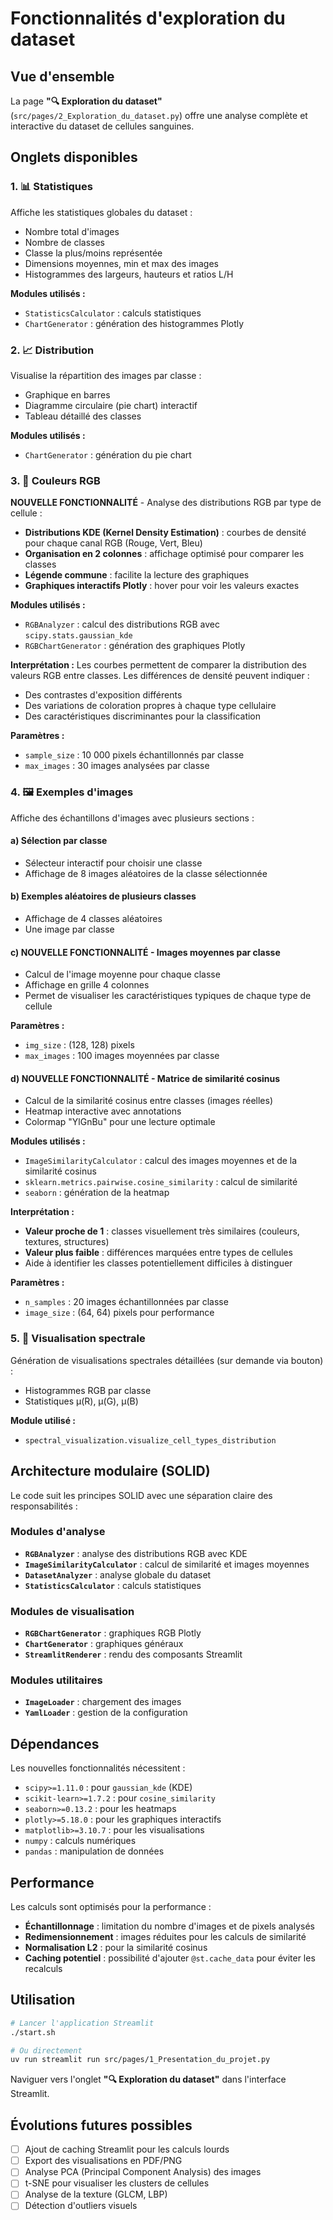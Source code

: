 # Fonctionnalités d'exploration du dataset

## Vue d'ensemble

La page **"🔍 Exploration du dataset"** (`src/pages/2_Exploration_du_dataset.py`) offre une analyse complète et interactive du dataset de cellules sanguines.

## Onglets disponibles

### 1. 📊 Statistiques

Affiche les statistiques globales du dataset :
- Nombre total d'images
- Nombre de classes
- Classe la plus/moins représentée
- Dimensions moyennes, min et max des images
- Histogrammes des largeurs, hauteurs et ratios L/H

**Modules utilisés :**
- `StatisticsCalculator` : calculs statistiques
- `ChartGenerator` : génération des histogrammes Plotly

### 2. 📈 Distribution

Visualise la répartition des images par classe :
- Graphique en barres
- Diagramme circulaire (pie chart) interactif
- Tableau détaillé des classes

**Modules utilisés :**
- `ChartGenerator` : génération du pie chart

### 3. 🎨 Couleurs RGB

**NOUVELLE FONCTIONNALITÉ** - Analyse des distributions RGB par type de cellule :

- **Distributions KDE (Kernel Density Estimation)** : courbes de densité pour chaque canal RGB (Rouge, Vert, Bleu)
- **Organisation en 2 colonnes** : affichage optimisé pour comparer les classes
- **Légende commune** : facilite la lecture des graphiques
- **Graphiques interactifs Plotly** : hover pour voir les valeurs exactes

**Modules utilisés :**
- `RGBAnalyzer` : calcul des distributions RGB avec `scipy.stats.gaussian_kde`
- `RGBChartGenerator` : génération des graphiques Plotly

**Interprétation :**
Les courbes permettent de comparer la distribution des valeurs RGB entre classes. Les différences de densité peuvent indiquer :
- Des contrastes d'exposition différents
- Des variations de coloration propres à chaque type cellulaire
- Des caractéristiques discriminantes pour la classification

**Paramètres :**
- `sample_size` : 10 000 pixels échantillonnés par classe
- `max_images` : 30 images analysées par classe

### 4. 🖼️ Exemples d'images

Affiche des échantillons d'images avec plusieurs sections :

#### a) Sélection par classe
- Sélecteur interactif pour choisir une classe
- Affichage de 8 images aléatoires de la classe sélectionnée

#### b) Exemples aléatoires de plusieurs classes
- Affichage de 4 classes aléatoires
- Une image par classe

#### c) **NOUVELLE FONCTIONNALITÉ** - Images moyennes par classe
- Calcul de l'image moyenne pour chaque classe
- Affichage en grille 4 colonnes
- Permet de visualiser les caractéristiques typiques de chaque type de cellule

**Paramètres :**
- `img_size` : (128, 128) pixels
- `max_images` : 100 images moyennées par classe

#### d) **NOUVELLE FONCTIONNALITÉ** - Matrice de similarité cosinus
- Calcul de la similarité cosinus entre classes (images réelles)
- Heatmap interactive avec annotations
- Colormap "YlGnBu" pour une lecture optimale

**Modules utilisés :**
- `ImageSimilarityCalculator` : calcul des images moyennes et de la similarité cosinus
- `sklearn.metrics.pairwise.cosine_similarity` : calcul de similarité
- `seaborn` : génération de la heatmap

**Interprétation :**
- **Valeur proche de 1** : classes visuellement très similaires (couleurs, textures, structures)
- **Valeur plus faible** : différences marquées entre types de cellules
- Aide à identifier les classes potentiellement difficiles à distinguer

**Paramètres :**
- `n_samples` : 20 images échantillonnées par classe
- `image_size` : (64, 64) pixels pour performance

### 5. 🌈 Visualisation spectrale

Génération de visualisations spectrales détaillées (sur demande via bouton) :
- Histogrammes RGB par classe
- Statistiques μ(R), μ(G), μ(B)

**Module utilisé :**
- `spectral_visualization.visualize_cell_types_distribution`

## Architecture modulaire (SOLID)

Le code suit les principes SOLID avec une séparation claire des responsabilités :

### Modules d'analyse
- **`RGBAnalyzer`** : analyse des distributions RGB avec KDE
- **`ImageSimilarityCalculator`** : calcul de similarité et images moyennes
- **`DatasetAnalyzer`** : analyse globale du dataset
- **`StatisticsCalculator`** : calculs statistiques

### Modules de visualisation
- **`RGBChartGenerator`** : graphiques RGB Plotly
- **`ChartGenerator`** : graphiques généraux
- **`StreamlitRenderer`** : rendu des composants Streamlit

### Modules utilitaires
- **`ImageLoader`** : chargement des images
- **`YamlLoader`** : gestion de la configuration

## Dépendances

Les nouvelles fonctionnalités nécessitent :
- `scipy>=1.11.0` : pour `gaussian_kde` (KDE)
- `scikit-learn>=1.7.2` : pour `cosine_similarity`
- `seaborn>=0.13.2` : pour les heatmaps
- `plotly>=5.18.0` : pour les graphiques interactifs
- `matplotlib>=3.10.7` : pour les visualisations
- `numpy` : calculs numériques
- `pandas` : manipulation de données

## Performance

Les calculs sont optimisés pour la performance :
- **Échantillonnage** : limitation du nombre d'images et de pixels analysés
- **Redimensionnement** : images réduites pour les calculs de similarité
- **Normalisation L2** : pour la similarité cosinus
- **Caching potentiel** : possibilité d'ajouter `@st.cache_data` pour éviter les recalculs

## Utilisation

```bash
# Lancer l'application Streamlit
./start.sh

# Ou directement
uv run streamlit run src/pages/1_Presentation_du_projet.py
```

Naviguer vers l'onglet **"🔍 Exploration du dataset"** dans l'interface Streamlit.

## Évolutions futures possibles

- [ ] Ajout de caching Streamlit pour les calculs lourds
- [ ] Export des visualisations en PDF/PNG
- [ ] Analyse PCA (Principal Component Analysis) des images
- [ ] t-SNE pour visualiser les clusters de cellules
- [ ] Analyse de la texture (GLCM, LBP)
- [ ] Détection d'outliers visuels
